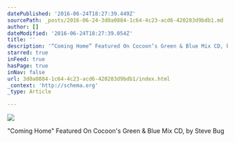 ```yaml
---
datePublished: '2016-06-24T18:27:39.449Z'
sourcePath: _posts/2016-06-24-3d0a0884-1c64-4c23-acd6-420283d9bdb1.md
author: []
dateModified: '2016-06-24T18:27:39.054Z'
title: ''
description: '“Coming Home” Featured On Cocoon’s Green & Blue Mix CD, by Steve Bug'
starred: true
inFeed: true
hasPage: true
inNav: false
url: 3d0a0884-1c64-4c23-acd6-420283d9bdb1/index.html
_context: 'http://schema.org'
_type: Article

---
```

![](https://the-grid-user-content.s3-us-west-2.amazonaws.com/8586ba7e-9f92-483f-91a9-6780f6ffe33a.jpg)

"Coming Home" Featured On Cocoon's Green & Blue Mix CD, by Steve Bug